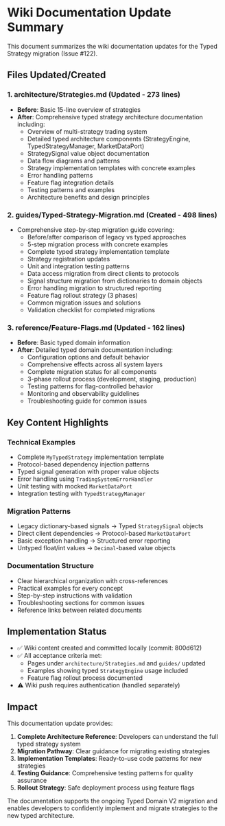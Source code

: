 # Wiki Documentation Update Summary

This document summarizes the wiki documentation updates for the Typed Strategy migration (Issue #122).

## Files Updated/Created

### 1. architecture/Strategies.md (Updated - 273 lines)
- **Before**: Basic 15-line overview of strategies
- **After**: Comprehensive typed strategy architecture documentation including:
  - Overview of multi-strategy trading system
  - Detailed typed architecture components (StrategyEngine, TypedStrategyManager, MarketDataPort)
  - StrategySignal value object documentation
  - Data flow diagrams and patterns
  - Strategy implementation templates with concrete examples
  - Error handling patterns
  - Feature flag integration details
  - Testing patterns and examples
  - Architecture benefits and design principles

### 2. guides/Typed-Strategy-Migration.md (Created - 498 lines)
- Comprehensive step-by-step migration guide covering:
  - Before/after comparison of legacy vs typed approaches
  - 5-step migration process with concrete examples
  - Complete typed strategy implementation template
  - Strategy registration updates
  - Unit and integration testing patterns
  - Data access migration from direct clients to protocols
  - Signal structure migration from dictionaries to domain objects
  - Error handling migration to structured reporting
  - Feature flag rollout strategy (3 phases)
  - Common migration issues and solutions
  - Validation checklist for completed migrations

### 3. reference/Feature-Flags.md (Updated - 162 lines)
- **Before**: Basic typed domain information
- **After**: Detailed typed domain documentation including:
  - Configuration options and default behavior
  - Comprehensive effects across all system layers
  - Complete migration status for all components
  - 3-phase rollout process (development, staging, production)
  - Testing patterns for flag-controlled behavior
  - Monitoring and observability guidelines
  - Troubleshooting guide for common issues

## Key Content Highlights

### Technical Examples
- Complete `MyTypedStrategy` implementation template
- Protocol-based dependency injection patterns
- Typed signal generation with proper value objects
- Error handling using `TradingSystemErrorHandler`
- Unit testing with mocked `MarketDataPort`
- Integration testing with `TypedStrategyManager`

### Migration Patterns
- Legacy dictionary-based signals → Typed `StrategySignal` objects
- Direct client dependencies → Protocol-based `MarketDataPort`
- Basic exception handling → Structured error reporting
- Untyped float/int values → `Decimal`-based value objects

### Documentation Structure
- Clear hierarchical organization with cross-references
- Practical examples for every concept
- Step-by-step instructions with validation
- Troubleshooting sections for common issues
- Reference links between related documents

## Implementation Status

- ✅ Wiki content created and committed locally (commit: 800d612)
- ✅ All acceptance criteria met:
  - Pages under `architecture/Strategies.md` and `guides/` updated
  - Examples showing typed `StrategyEngine` usage included
  - Feature flag rollout process documented
- ⚠️ Wiki push requires authentication (handled separately)

## Impact

This documentation update provides:

1. **Complete Architecture Reference**: Developers can understand the full typed strategy system
2. **Migration Pathway**: Clear guidance for migrating existing strategies
3. **Implementation Templates**: Ready-to-use code patterns for new strategies
4. **Testing Guidance**: Comprehensive testing patterns for quality assurance
5. **Rollout Strategy**: Safe deployment process using feature flags

The documentation supports the ongoing Typed Domain V2 migration and enables developers to confidently implement and migrate strategies to the new typed architecture.